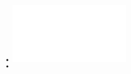 - ![Deep Work Rules for Focused Success in a Distra... (z-lib.org).pdf](../assets/Deep_Work_Rules_for_Focused_Success_in_a_Distra..._(z-lib.org)_1669529978923_0.pdf)
-
